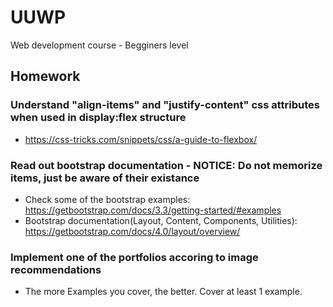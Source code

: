 # UUWP
Web development course - Begginers level


## Homework
### Understand "align-items" and "justify-content" css attributes when used in display:flex structure
 - https://css-tricks.com/snippets/css/a-guide-to-flexbox/
### Read out bootstrap documentation - NOTICE: Do not memorize items, just be aware of their existance
 - Check some of the bootstrap examples: https://getbootstrap.com/docs/3.3/getting-started/#examples
 - Bootstrap documentation(Layout, Content, Components, Utilities): https://getbootstrap.com/docs/4.0/layout/overview/
### Implement one of the portfolios accoring to image recommendations
 - The more Examples you cover, the better. Cover at least 1 example.